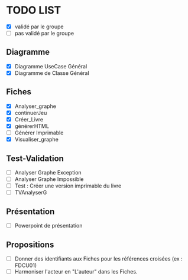 TODO LIST
=========

- [x] validé par le groupe 
- [ ] pas validé par le groupe 

Diagramme
---------

- [x] Diagramme UseCase Général
- [x] Diagramme de Classe Général

Fiches
------

- [x] Analyser_graphe
- [x] continuerJeu
- [x] Créer_Livre
- [x] générerHTML
- [ ] Générer Imprimable
- [x] Visualiser_graphe

Test-Validation
---------------

- [ ] Analyser Graphe Exception
- [ ] Analyser Graphe Impossible
- [ ] Test : Créer une version imprimable du livre
- [ ] TVAnalyserG

Présentation
------------

- [ ] Powerpoint de présentation

Propositions
------------
- [ ] Donner des identifiants aux Fiches pour les références croisées (ex : FDCU01)
- [ ] Harmoniser l'acteur en "L'auteur" dans les Fiches.
